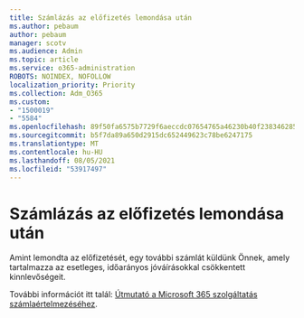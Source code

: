 ```yaml
---
title: Számlázás az előfizetés lemondása után
ms.author: pebaum
author: pebaum
manager: scotv
ms.audience: Admin
ms.topic: article
ms.service: o365-administration
ROBOTS: NOINDEX, NOFOLLOW
localization_priority: Priority
ms.collection: Adm_O365
ms.custom:
- "1500019"
- "5584"
ms.openlocfilehash: 89f50fa6575b7729f6aeccdc07654765a46230b40f238346285acfa9431138e0
ms.sourcegitcommit: b5f7da89a650d2915dc652449623c78be6247175
ms.translationtype: MT
ms.contentlocale: hu-HU
ms.lasthandoff: 08/05/2021
ms.locfileid: "53917497"
---
```

# <a name="billed-after-canceling-subscription"></a>Számlázás az előfizetés lemondása után

Amint lemondta az előfizetését, egy további számlát küldünk Önnek, amely tartalmazza az esetleges, időarányos jóváírásokkal csökkentett kinnlevőségeit.

További információt itt talál: [Útmutató a Microsoft 365 szolgáltatás számlaértelmezéséhez](https://docs.microsoft.com/microsoft-365/commerce/billing-and-payments/understand-your-invoice2).
